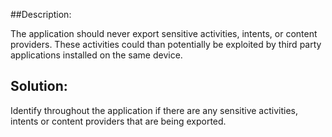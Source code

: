 ##Description:

The application should never export sensitive activities, intents, or content providers.
These activities could than potentially be exploited by third party applications installed
on the same device.

## Solution:

Identify throughout the application if there are any sensitive activities, intents or 
content providers that are being exported. 

